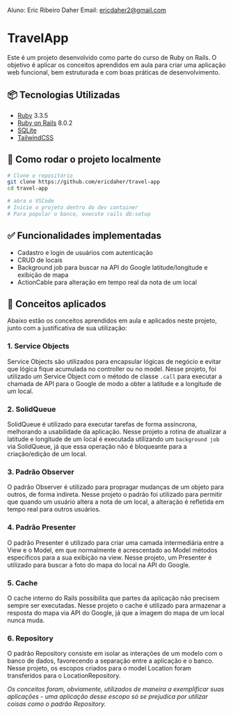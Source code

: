 Aluno: Eric Ribeiro Daher
Email: ericdaher2@gmail.com

# TravelApp

Este é um projeto desenvolvido como parte do curso de Ruby on Rails. O objetivo é aplicar os conceitos aprendidos em aula para criar uma aplicação web funcional, bem estruturada e com boas práticas de desenvolvimento.

## 📦 Tecnologias Utilizadas

- [Ruby](https://www.ruby-lang.org/pt/) 3.3.5
- [Ruby on Rails](https://rubyonrails.org/) 8.0.2
- [SQLite](https://www.sqlite.org/)
- [TailwindCSS](https://tailwindcss.com/)

## 🚀 Como rodar o projeto localmente

```bash
# Clone o repositório
git clone https://github.com/ericdaher/travel-app
cd travel-app

# abra o VSCode
# Inicie o projeto dentro do dev container
# Para popular o banco, execute rails db:setup
```

## ✅ Funcionalidades implementadas

- Cadastro e login de usuários com autenticação
- CRUD de locais
- Background job para buscar na API do Google latitude/longitude e exibição de mapa
- ActionCable para alteração em tempo real da nota de um local

## 🧠 Conceitos aplicados

Abaixo estão os conceitos aprendidos em aula e aplicados neste projeto, junto com a justificativa de sua utilização:

### 1. **Service Objects**

Service Objects são utilizados para encapsular lógicas de negócio e evitar que lógica fique acumulada no controller ou no model. Nesse projeto, foi utilizado um Service Object
com o método de classe `.call` para executar a chamada de API para o Google de modo a obter a latitude e a longitude de um local.

### 2. **SolidQueue**

SolidQueue é utilizado para executar tarefas de forma assíncrona, melhorando a usabilidade da aplicação. Nesse projeto a rotina de atualizar a latitude e longitude de um local é 
executada utilizando um `background job` via SolidQueue, já que essa operação não é bloqueante para a criação/edição de um local.

### 3. **Padrão Observer**

O padrão Observer é utilizado para propragar mudanças de um objeto para outros, de forma indireta. Nesse projeto o padrão foi utilizado para permitir que quando um usuário altera a nota de um local, a alteração é refletida em tempo real para outros usuários.

### 4. **Padrão Presenter**

O padrão Presenter é utilizado para criar uma camada intermediária entre a View e o Model, em que normalmente é acrescentado ao Model métodos específicos para a sua exibição na view. Nesse projeto, um Presenter é utilizado para buscar a foto do mapa do local na API do Google.

### 5. **Cache**

O cache interno do Rails possibilita que partes da aplicação não precisem sempre ser executadas. Nesse projeto o cache é utilizado para armazenar a resposta do mapa via API do Google, já que a imagem do mapa de um local nunca muda.

### 6. **Repository**

O padrão Repository consiste em isolar as interações de um modelo com o banco de dados, favorecendo a separação entre a aplicação e o banco. Nesse projeto, os escopos criados para 
o model Location foram transferidos para o LocationRepository.

_Os conceitos foram, obviamente, utilizados de maneira a exemplificar suas aplicações - uma aplicação desse escopo só se prejudica por utilizar coisas como o padrão Repository._
